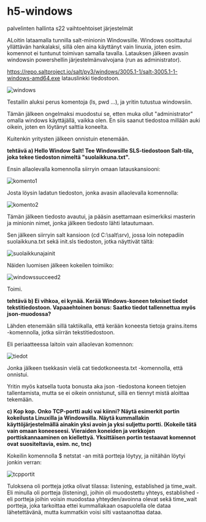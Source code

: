 # h5-windows
palvelinten hallinta s22 vaihtoehtoiset järjestelmät

ALoitin lataamalla tunnilla salt-minionin Windowsille. Windows osoittautui yllättävän hankalaksi, sillä olen aina käyttänyt vain linuxia, joten esim. komennot ei tuntunut toimivan samalla tavalla. Latauksen jälkeen avasin windowsin powershellin järjestelmänvalvojana (run as administrator).

https://repo.saltproject.io/salt/py3/windows/3005.1-1/salt-3005.1-1-windows-amd64.exe latauslinkki tiedostoon.

![windows](https://user-images.githubusercontent.com/118457367/204983420-7cdf1aa6-0c15-47a0-a63e-202bbe3a66d0.jpg)

Testailin aluksi perus komentoja (ls, pwd ...), ja yritin tutustua windowsiin. 

Tämän jälkeen ongelmaksi muodostui se, etten muka ollut "administrator" omalla windows käyttäjällä, vaikka olen. En siis saanut tiedostoa millään auki oikein, joten en löytänyt salttia koneelta. 

Kuitenkin yritysten jälkeen onnistuin etenemään.

 **tehtävä a) Hello Window Salt! Tee Windowsille SLS-tiedostoon Salt-tila, joka tekee tiedoston nimeltä "suolaikkuna.txt".**

Ensin allaolevalla komennolla siirryin omaan latauskansiooni: 

![komento1](https://user-images.githubusercontent.com/118457367/204985725-689f6a3e-c76f-4b43-a6c3-0f320855cefe.jpg)

Josta löysin ladatun tiedoston, jonka avasin allaolevalla komennolla: 

![komento2](https://user-images.githubusercontent.com/118457367/204985845-81279263-0e3c-4e68-9b27-9d226b8e9daa.jpg)

Tämän jälkeen tiedosto avautui, ja pääsin asettamaan esimerkiksi masterin ja minionin nimet, jonka jälkeen tiedosto lähti latautumaan. 

Sen jälkeen siirryin salt kansioon (cd C:\salt\srv), jossa loin notepadiin suolaikkuna.txt sekä init.sls tiedoston, jotka näyttivät tältä: 

![suolaikkunajainit](https://user-images.githubusercontent.com/118457367/205048461-2b925585-fd16-440b-aa93-9e7d71473b9e.jpg)

Näiden luomisen jälkeen kokeilen toimiiko:

![windowssucceed2](https://user-images.githubusercontent.com/118457367/205048642-cc99c267-c8ff-4a26-986d-fc6ea730f7b5.jpg)

Toimi. 

**tehtävä b) Ei vihkoa, ei kynää. Kerää Windows-koneen tekniset tiedot tekstitiedostoon. Vapaaehtoinen bonus: Saatko tiedot tallennettua myös json-muodossa?**

Lähden etenemään sillä taktiikalla, että kerään koneesta tietoja grains.items -komennolla, jotka siirrän tekstitiedostoon.

Eli periaatteessa laitoin vain allaolevan komennon:

![tiedot](https://user-images.githubusercontent.com/118457367/205051367-2091c547-e78a-4461-bcff-8fb8d08a15bd.jpg)

Jonka jälkeen tsekkasin vielä cat tiedotkoneesta.txt -komennolla, että onnistui. 

Yritin myös katsella tuota bonusta aka json -tiedostona koneen tietojen tallentamista, mutta se ei oikein onnistunut, sillä en tiennyt mistä aloittaa tekemään. 

**c) Kop kop. Onko TCP-portti auki vai kiinni? Näytä esimerkit portin kokeilusta Linuxilla ja Windowsilla. Näytä kummallakin käyttöjärjestelmällä ainakin yksi avoin ja yksi suljettu portti. (Kokeile tätä vain omaan koneeseesi. Vieraiden koneiden ja verkkojen porttiskannaaminen on kiellettyä. Yksittäisen portin testaavat komennot ovat suositeltavia, esim. nc, tnc)**

Kokeilin komennolla $ netstat -an mitä portteja löytyy, ja niitähän löytyi jonkin verran:

![tcpportit](https://user-images.githubusercontent.com/118457367/205054014-103fa1ef-81f0-4418-8a21-e30b8f1b24f3.jpg)

Tuloksena oli portteja jotka olivat tilassa: listening, established ja time_wait. Eli minulla oli portteja (listening), joihin oli muodostettu yhteys, established - eli portteja joihin voisin muodostaa yhteyden/avoinna olevat sekä time_wait portteja, joka tarkoittaa ettei kummallakaan osapuolella ole dataa lähetettävänä, mutta kummatkin voisi silti vastaanottaa dataa. 
